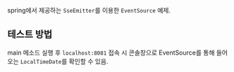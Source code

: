 spring에서 제공하는 `SseEmitter`를 이용한 `EventSource` 예제.

## 테스트 방법

main 메소드 실행 후 `localhost:8081` 접속 시 콘솔창으로 EventSource를 통해 들어오는 `LocalTimeDate`를 확인할 수 있음.